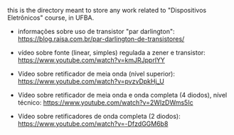 this is the directory meant to store any work related to "Dispositivos Eletrônicos" course, in UFBA.

- informações sobre uso de transistor "par darlington": https://blog.raisa.com.br/par-darlington-de-transistores/

- vídeo sobre fonte (linear, simples) regulada a zener e transistor: https://www.youtube.com/watch?v=kmJRJpprlYY

- Vídeo sobre retificador de meia onda (nível superior): https://www.youtube.com/watch?v=pvzvDpkHj_U

- Vídeo sobre retificador de meia onda e onda completa (4 diodos), nível técnico: https://www.youtube.com/watch?v=2WIzDWms5Ic

- Vídeo sobre retificadores de onda completa (2 diodos): https://www.youtube.com/watch?v=-DfzdGGM6b8
